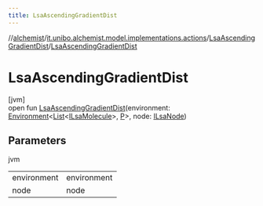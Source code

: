 ```yaml
---
title: LsaAscendingGradientDist
---
```

//[alchemist](../../../index.html)/[it.unibo.alchemist.model.implementations.actions](../index.html)/[LsaAscendingGradientDist](index.html)/[LsaAscendingGradientDist](-lsa-ascending-gradient-dist.html)



# LsaAscendingGradientDist



[jvm]\
open fun [LsaAscendingGradientDist](-lsa-ascending-gradient-dist.html)(environment: [Environment](../../it.unibo.alchemist.model.interfaces/-environment/index.html)<[List](https://docs.oracle.com/javase/8/docs/api/java/util/List.html)<[ILsaMolecule](../../it.unibo.alchemist.model.interfaces/-i-lsa-molecule/index.html)>, [P](../../it.unibo.alchemist.model.implementations.reactions/-s-a-p-e-r-e-gradient/index.html)>, node: [ILsaNode](../../it.unibo.alchemist.model.interfaces/-i-lsa-node/index.html))



## Parameters


jvm

| | |
|---|---|
| environment | environment |
| node | node |




